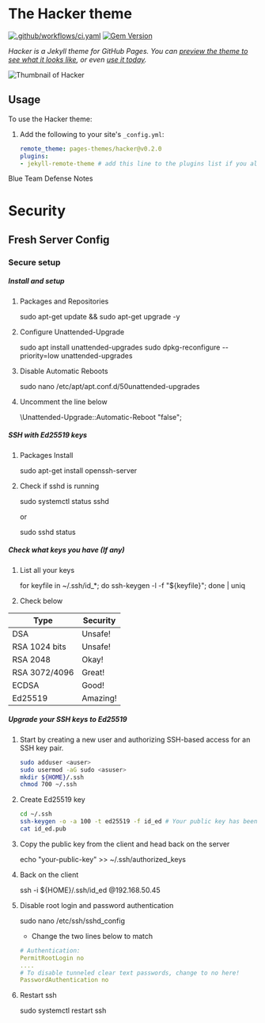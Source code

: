 # The Hacker theme

[![.github/workflows/ci.yaml](https://github.com/pages-themes/hacker/actions/workflows/ci.yaml/badge.svg)](https://github.com/pages-themes/hacker/actions/workflows/ci.yaml) [![Gem Version](https://badge.fury.io/rb/jekyll-theme-hacker.svg)](https://badge.fury.io/rb/jekyll-theme-hacker)

*Hacker is a Jekyll theme for GitHub Pages. You can [preview the theme to see what it looks like](http://pages-themes.github.io/hacker), or even [use it today](#usage).*

![Thumbnail of Hacker](thumbnail.png)

## Usage

To use the Hacker theme:

1. Add the following to your site's `_config.yml`:

    ```yml
    remote_theme: pages-themes/hacker@v0.2.0
    plugins:
    - jekyll-remote-theme # add this line to the plugins list if you already have one
    ```

Blue Team Defense Notes

# Security

## Fresh Server Config

### Secure setup 

##### Install and setup

1) Packages and Repositories

	sudo apt-get update && sudo apt-get upgrade -y

2) Configure Unattended-Upgrade

	sudo apt install unattended-upgrades
	sudo dpkg-reconfigure --priority=low unattended-upgrades

3) Disable Automatic Reboots

	sudo nano /etc/apt/apt.conf.d/50unattended-upgrades
	
4) Uncomment the line below 

	\\Unattended-Upgrade::Automatic-Reboot "false";

##### SSH with Ed25519 keys

1) Packages Install

	sudo apt-get install openssh-server

2) Check if sshd is running

	sudo systemctl status sshd

	or 

	sudo sshd status

##### Check what keys you have (If any)

1) List all your keys

	for keyfile in ~/.ssh/id_*; do ssh-keygen -l -f "${keyfile}"; done | uniq

2) Check below 

| **Type**      | **Security** |
|---------------|--------------|
| DSA           | Unsafe!      |
| RSA 1024 bits | Unsafe!      |
| RSA 2048      | Okay!        |
| RSA 3072/4096 | Great!       |
| ECDSA         | Good!        |
| Ed25519       | Amazing!     |

##### Upgrade your SSH keys to Ed25519 

1) Start by creating a new user and authorizing SSH-based access for an SSH key pair.

    ```sh
    sudo adduser <auser>
    sudo usermod -aG sudo <asuser> 
    mkdir ${HOME}/.ssh
    chmod 700 ~/.ssh
    ```

2) Create Ed25519 key

    ```sh
    cd ~/.ssh
    ssh-keygen -o -a 100 -t ed25519 -f id_ed # Your public key has been saved in id_ed.pub
    cat id_ed.pub
    ```
3) Copy the public key from the client and head back on the server 

    echo "your-public-key" >> ~/.ssh/authorized_keys

4) Back on the client

    ssh -i ${HOME}/.ssh/id_ed <serveruser>@192.168.50.45

5) Disable root login and password authentication 

    sudo nano /etc/ssh/sshd_config

	- Change the two lines below to match

    ```yml
    # Authentication:
    PermitRootLogin no
    ....
    # To disable tunneled clear text passwords, change to no here!
    PasswordAuthentication no
    ```
5) Restart ssh

    sudo systemctl restart ssh

